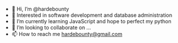 - 👋 Hi, I’m @hardebounty
- 👀 Interested in software development and database administration
- 🌱 I’m currently learning JavaScript and hope to perfect my python
- 💞️ I’m looking to collaborate on ...
- 📫 How to reach me hardebounty@gmail.com

<!---
hardebounty/hardebounty is a ✨ special ✨ repository because its `README.md` (this file) appears on your GitHub profile.
You can click the Preview link to take a look at your changes.
--->
